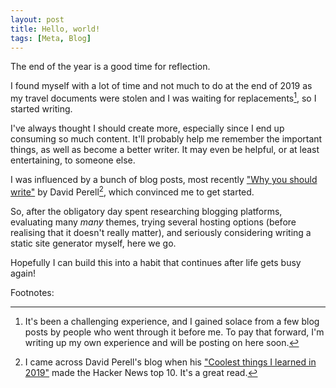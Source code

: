 ```yaml
---
layout: post
title: Hello, world!
tags: [Meta, Blog]
---
```

The end of the year is a good time for reflection. 

I found myself with a lot of time and not much to do at the end of 2019 as my travel documents were stolen and I was waiting for replacements[^travel-documents-stolen], so I started writing. 

I've always thought I should create more, especially since I end up consuming so much content. It'll probably help me remember the important things, as well as become a better writer. It may even be helpful, or at least entertaining, to someone else. 

I was influenced by a bunch of blog posts, most recently ["Why you should write"](https://www.perell.com/blog/why-you-should-write) by David Perell[^david-perell-discovery], which convinced me to get started. 

So, after the obligatory day spent researching blogging platforms, evaluating many _many_ themes, trying several hosting options (before realising that it doesn't really matter), and seriously considering writing a static site generator myself, here we go.

Hopefully I can build this into a habit that continues after life gets busy again!


Footnotes:


[^travel-documents-stolen]: It's been a challenging experience, and I gained solace from a few blog posts by people who went through it before me. To pay that forward, I'm writing up my own experience and will be posting on here soon.

[^david-perell-discovery]: I came across David Perell's blog when his ["Coolest things I learned in 2019"](https://www.perell.com/blog/2019/12/11/coolest-things-i-learned-in-2019) made the Hacker News top 10. It's a great read.